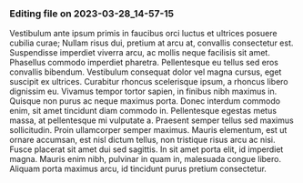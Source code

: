 

### Editing file on 2023-03-28_14-57-15

Vestibulum ante ipsum primis in faucibus orci luctus et ultrices posuere cubilia curae; Nullam risus dui, pretium at arcu at, convallis consectetur est. Suspendisse imperdiet viverra arcu, ac mollis neque facilisis sit amet. Phasellus commodo imperdiet pharetra. Pellentesque eu tellus sed eros convallis bibendum. Vestibulum consequat dolor vel magna cursus, eget suscipit ex ultrices. Curabitur rhoncus scelerisque ipsum, a rhoncus libero dignissim eu. Vivamus tempor tortor sapien, in finibus nibh maximus in. Quisque non purus ac neque maximus porta.
Donec interdum commodo enim, sit amet tincidunt diam commodo in. Pellentesque egestas metus massa, at pellentesque mi vulputate a. Praesent semper tellus sed maximus sollicitudin. Proin ullamcorper semper maximus. Mauris elementum, est ut ornare accumsan, est nisl dictum tellus, non tristique risus arcu ac nisi. Fusce placerat sit amet dui sed sagittis. In sit amet porta elit, id imperdiet magna. Mauris enim nibh, pulvinar in quam in, malesuada congue libero. Aliquam porta maximus arcu, id tincidunt purus pretium consectetur.


